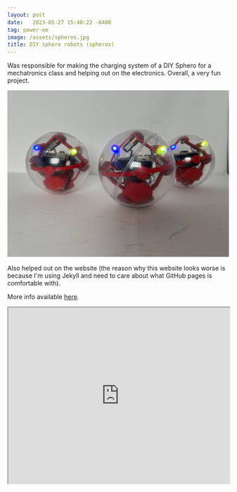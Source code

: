 ```yaml
---
layout: post
date:   2023-05-27 15:40:22 -0400
tag: power-ee
image: /assets/spheros.jpg
title: DIY sphere robots (spheros)
---
```

Was responsible for making the charging system of a DIY Sphero for a mechatronics class and helping out on the electronics.
Overall, a very fun project.

![psudo-spheros](/assets/spheros.jpg)

Also helped out on the website (the reason why this website looks worse is because I'm using Jekyll and need to care about what GitHub pages is comfortable with).

More info available [here](https://sohum-prime.github.io/pie-2023-03/).

<iframe src="https://sohum-prime.github.io/pie-2023-03/" width="100%" height="400"></iframe>
